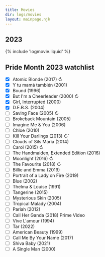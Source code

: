 ```yaml
---
title: Movies
dir: logs/movies
layout: mainpage.njk
---
```


## 2023

{% include 'logmovie.liquid' %}

## <span class="wave hometitle">Pride Month 2023</span> watchlist

- [x] Atomic Blonde (2017) ↻
- [x] Y tu mamá también (2001)
- [x] Bound (1996)
- [x] But I'm a Cheerleader (2000) ↻
- [x] Girl, Interrupted (2000)
- [x] D.E.B.S. (2004)
- [ ] Saving Face (2005) ↻
- [ ] Brokeback Mountain (2005)
- [ ] Imagine Me & You (2006)
- [ ] Chloe (2010)
- [ ] Kill Your Darlings (2013) ↻`
- [ ] Clouds of Sils Maria (2014)
- [ ] Carol (2015) ↻
- [ ] The Handmaiden, Extended Edition (2016)
- [ ] Moonlight (2016) ↻
- [ ] The Favourite (2018) ↻
- [ ] Billie and Emma (2019)
- [ ] Portrait of a Lady on Fire (2019)
- [ ] Blue (2002)
- [ ] Thelma & Louise (1991)
- [ ] Tangerine (2015)
- [ ] Mysterious Skin (2005)
- [ ] Tropical Malady (2004)
- [ ] Pariah (2012)
- [ ] Call Her Ganda (2018) Prime Video
- [ ] Vive L'amour (1994)
- [ ] Tar (2022)
- [ ] American Beauty (1999)
- [ ] Call Me By Your Name (2017)
- [ ] Shiva Baby (2021)
- [ ] A Single Man (2000)

